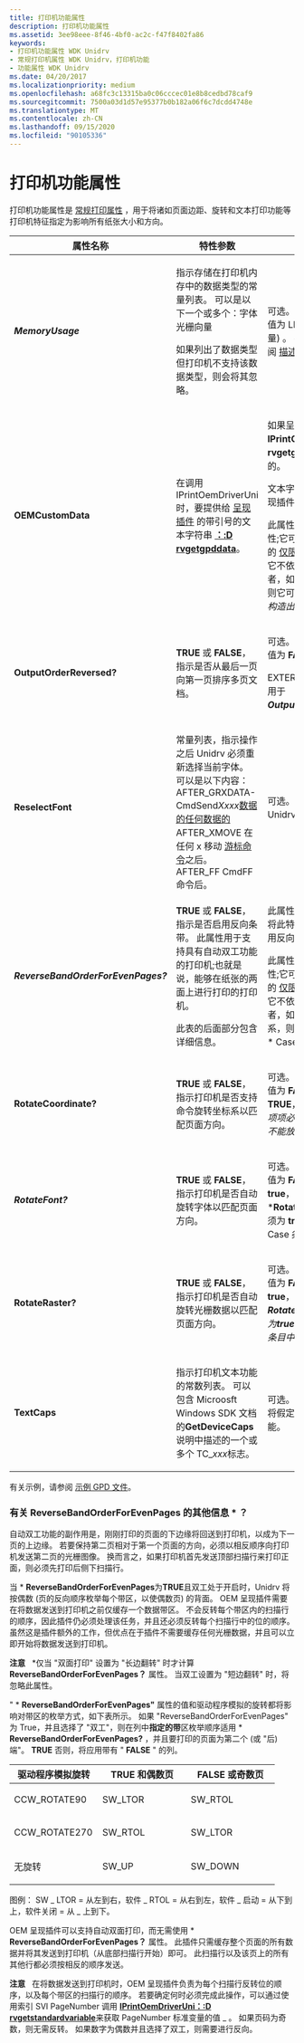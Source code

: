 ```yaml
---
title: 打印机功能属性
description: 打印机功能属性
ms.assetid: 3ee98eee-8f46-4bf0-ac2c-f47f8402fa86
keywords:
- 打印机功能属性 WDK Unidrv
- 常规打印机属性 WDK Unidrv，打印机功能
- 功能属性 WDK Unidrv
ms.date: 04/20/2017
ms.localizationpriority: medium
ms.openlocfilehash: a68fc3c13315ba0c06cccec01e8b8cedbd78caf9
ms.sourcegitcommit: 7500a03d1d57e95377b0b182a06f6c7dcdd4748e
ms.translationtype: MT
ms.contentlocale: zh-CN
ms.lasthandoff: 09/15/2020
ms.locfileid: "90105336"
---
```

# <a name="printer-capability-attributes"></a>打印机功能属性





打印机功能属性是 [常规打印属性](general-printing-attributes.md) ，用于将诸如页面边距、旋转和文本打印功能等打印机特征指定为影响所有纸张大小和方向。

<table>
<colgroup>
<col width="33%" />
<col width="33%" />
<col width="33%" />
</colgroup>
<thead>
<tr class="header">
<th>属性名称</th>
<th>特性参数</th>
<th>注释</th>
</tr>
</thead>
<tbody>
<tr class="odd">
<td><p><em><strong>MemoryUsage</strong></p></td>
<td><p></p>
指示存储在打印机内存中的数据类型的常量列表。 可以是以下一个或多个：字体光栅向量
<p>如果列出了数据类型但打印机不支持该数据类型，则会将其忽略。</p></td>
<td><p>可选。 如果未指定，则默认值为 LIST (字体、光栅、矢量) 。 有关详细信息，请参阅 <a href="describing-printer-memory-configurations.md" data-raw-source="[Describing Printer Memory Configurations](describing-printer-memory-configurations.md)">描述打印机内存配置</a>。</p></td>
</tr>
<tr class="even">
<td><p></em><strong>OEMCustomData</strong></p></td>
<td><p>在调用 IPrintOemDriverUni 时，要提供给 <a href="rendering-plug-ins.md" data-raw-source="[rendering plug-in](rendering-plug-ins.md)">呈现插件</a> 的带引号的文本字符串 <a href="/windows-hardware/drivers/ddi/prcomoem/nf-prcomoem-iprintoemdriveruni-drvgetgpddata" data-raw-source="[&lt;strong&gt;IPrintOemDriverUni::DrvGetGPDData&lt;/strong&gt;](/windows-hardware/drivers/ddi/prcomoem/nf-prcomoem-iprintoemdriveruni-drvgetgpddata)"><strong>：:D rvgetgpddata</strong></a>。</p></td>
<td><p>如果呈现插件调用 <strong>IPrintOemDriverUni：:D rvgetgpddata</strong>，则是必需的。</p>
<p>文本字符串内容的解释由呈现插件决定。</p>
<p>此属性是可重定位的全局属性;它可能位于根级别 (查看) 的 <a href="root-level-only-attributes.md" data-raw-source="[Root-Level-Only Attributes](root-level-only-attributes.md)">仅限根级别的属性</a> ，表示它不依赖于打印机配置，或者，如果存在某种依赖项，则它可能会随 <em> 选项或 * 用例构造出现。</p></td>
</tr>
<tr class="odd">
<td><p></em><strong>OutputOrderReversed?</strong></p></td>
<td><p><strong>TRUE</strong> 或 <strong>FALSE</strong>，指示是否从最后一页向第一页排序多页文档。</p></td>
<td><p>可选。 如果未指定，则默认值为 <strong>FALSE</strong>。</p>
<p>EXTERN_GLOBAL 符号不应用于 <em> <strong>OutputOrderReversed？</strong>。</p></td>
</tr>
<tr class="even">
<td><p></em><strong>ReselectFont</strong></p></td>
<td><p></p>
常量列表，指示操作之后 Unidrv 必须重新选择当前字体。 可以是以下内容： AFTER_GRXDATA-CmdSend<em>Xxxx</em><a href="raster-data-emission-commands.md" data-raw-source="[raster data emission commands](raster-data-emission-commands.md)">数据的任何数据的</a>
AFTER_XMOVE 在任何 x 移动 <a href="cursor-commands.md" data-raw-source="[cursor commands](cursor-commands.md)">游标命令</a>之后。
AFTER_FF CmdFF 命令后。</td>
<td><p>可选。 如果未指定，则 Unidrv 不会重新选择字体。</p></td>
</tr>
<tr class="odd">
<td><p><em><strong>ReverseBandOrderForEvenPages?</strong></p></td>
<td><p><strong>TRUE</strong> 或 <strong>FALSE</strong>，指示是否启用反向条带。 此属性用于支持具有自动双工功能的打印机;也就是说，能够在纸张的两面上进行打印的打印机。</p>
<p>此表的后面部分包含详细信息。</p></td>
<td><p>此属性的默认值为 <strong>FALSE</strong>。 将此特性设置为 <strong>TRUE</strong> 可启用反向分级顺序。</p>
<p>此属性是可重定位的全局属性;它可能位于根级别 (查看) 的 <a href="root-level-only-attributes.md" data-raw-source="[Root-Level-Only Attributes](root-level-only-attributes.md)">仅限根级别的属性</a> ，表示它不依赖于打印机配置，或者，如果存在某种依赖关系，则它可能与 * Option 或 * Case 构造出现在一起。</p></td>
</tr>
<tr class="even">
<td><p></em><strong>RotateCoordinate?</strong></p></td>
<td><p><strong>TRUE</strong> 或 <strong>FALSE</strong>，指示打印机是否支持命令旋转坐标系以匹配页面方向。</p></td>
<td><p>可选。 如果未指定，则默认值为 <strong>FALSE</strong>。 如果 <strong>为 TRUE</strong>，则 <em> "方向" 功能的选项项必须指定打印机命令。 不能放置在<a href="conditional-statements.md" data-raw-source="[&lt;/em&gt;Case](conditional-statements.md)"> </em> Case</a>条目中。</p></td>
</tr>
<tr class="odd">
<td><p><em><strong>RotateFont?</strong></p></td>
<td><p><strong>TRUE</strong> 或 <strong>FALSE</strong>，指示打印机是否自动旋转字体以匹配页面方向。</p></td>
<td><p>可选。 如果未指定，则默认值为 <strong>FALSE</strong>。 如果 <strong>为 true</strong>，则 *<strong>RotateCoordinate？</strong> 也必须为 <strong>true</strong>。 不能置于 * Case 条目中。</p></td>
</tr>
<tr class="even">
<td><p></em><strong>RotateRaster?</strong></p></td>
<td><p><strong>TRUE</strong> 或 <strong>FALSE</strong>，指示打印机是否自动旋转光栅数据以匹配页面方向。</p></td>
<td><p>可选。 如果未指定，则默认值为 <strong>FALSE</strong>。 如果<strong>为 true</strong>，则 <em> <strong>RotateCoordinate？</strong>也必须为<strong>true</strong>。 不能置于 * Case 条目中。</p></td>
</tr>
<tr class="odd">
<td><p></em><strong>TextCaps</strong></p></td>
<td><p>指示打印机文本功能的常数列表。 可以包含 Microosft Windows SDK 文档的<strong>GetDeviceCaps</strong>说明中描述的一个或多个 TC_<em>xxx</em>标志。</p></td>
<td><p>可选。 如果未指定，Unidrv 将假定不支持任何文本功能。</p></td>
</tr>
</tbody>
</table>

 

有关示例，请参阅 [示例 GPD 文件](sample-gpd-files.md)。

### <a name="additional-information-about-reversebandorderforevenpages"></a><a href="" id="additional-information-about--reversebandorderforevenpages-"></a>有关 ReverseBandOrderForEvenPages 的其他信息 \* ？

自动双工功能的副作用是，刚刚打印的页面的下边缘将回送到打印机，以成为下一页的上边缘。 若要保持第二页相对于第一个页面的方向，必须以相反顺序向打印机发送第二页的光栅图像。 换而言之，如果打印机首先发送顶部扫描行来打印正面，则必须先打印后侧下扫描行。

当 \* **ReverseBandOrderForEvenPages**为**TRUE**且双工处于开启时，Unidrv 将按偶数 (页的反向顺序枚举每个带区，以使偶数页) 的背面。 OEM 呈现插件需要在将数据发送到打印机之前仅缓存一个数据带区。 不会反转每个带区内的扫描行的顺序，因此插件仍必须处理该任务，并且还必须反转每个扫描行中的位的顺序。 虽然这是插件额外的工作，但优点在于插件不需要缓存任何光栅数据，并且可以立即开始将数据发送到打印机。

**注意**   \*仅当 "双面打印" 设置为 "长边翻转" 时才计算**ReverseBandOrderForEvenPages？** 属性。 当双工设置为 "短边翻转" 时，将忽略此属性。

 

" \* **ReverseBandOrderForEvenPages"** 属性的值和驱动程序模拟的旋转都将影响对带区的枚举方式，如下表所示。 如果 "ReverseBandOrderForEvenPages" 为 True，并且选择了 "双工"，则在列中**指定的带**区枚举顺序适用 \* **ReverseBandOrderForEvenPages?** ，并且要打印的页面为第二个 (或 "后) 端"。 **TRUE** 否则，将应用带有 " **FALSE** " 的列。

<table>
<colgroup>
<col width="33%" />
<col width="33%" />
<col width="33%" />
</colgroup>
<thead>
<tr class="header">
<th>驱动程序模拟旋转</th>
<th><strong>TRUE</strong> 和偶数页</th>
<th><strong>FALSE</strong> 或奇数页</th>
</tr>
</thead>
<tbody>
<tr class="odd">
<td><p>CCW_ROTATE90</p></td>
<td><p>SW_LTOR</p></td>
<td><p>SW_RTOL</p></td>
</tr>
<tr class="even">
<td><p>CCW_ROTATE270</p></td>
<td><p>SW_RTOL</p></td>
<td><p>SW_LTOR</p></td>
</tr>
<tr class="odd">
<td><p>无旋转</p></td>
<td><p>SW_UP</p></td>
<td><p>SW_DOWN</p></td>
</tr>
</tbody>
</table>

 

图例： SW \_ LTOR = 从左到右，软件 \_ RTOL = 从右到左，软件 \_ 启动 = 从下到上，软件关闭 = 从 \_ 上到下。

OEM 呈现插件可以支持自动双面打印，而无需使用 \* **ReverseBandOrderForEvenPages？** 属性。 此插件只需缓存整个页面的所有数据并将其发送到打印机（从底部扫描行开始）即可。 此扫描行以及该页上的所有其他行都必须按相反的顺序发送。

**注意**   在将数据发送到打印机时，OEM 呈现插件负责为每个扫描行反转位的顺序，以及每个带区的扫描行的顺序。 若要确定何时必须完成此操作，可以通过使用索引 SVI PageNumber 调用 [**IPrintOemDriverUni：:D rvgetstandardvariable**](/windows-hardware/drivers/ddi/prcomoem/nf-prcomoem-iprintoemdriveruni-drvgetstandardvariable)来获取 PageNumber 标准变量的值 \_ 。 如果页码为奇数，则无需反转。 如果数字为偶数并且选择了双工，则需要进行反向。

 

